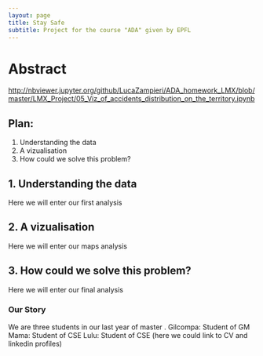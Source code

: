 ```yaml
---
layout: page
title: Stay Safe
subtitle: Project for the course "ADA" given by EPFL
---
```


# Abstract

http://nbviewer.jupyter.org/github/LucaZampieri/ADA_homework_LMX/blob/master/LMX_Project/05_Viz_of_accidents_distribution_on_the_territory.ipynb

## Plan:
 1. Understanding the data
 2. A vizualisation
 3. How could we solve this problem?
 
## 1. Understanding the data

Here we will enter our first analysis

## 2. A vizualisation

Here we will enter our maps analysis

## 3. How could we solve this problem?

Here we will enter our final analysis

### Our Story

We are three students in our last year of master .
Gilcompa: Student of GM
Mama: Student of CSE
Lulu: Student of CSE
(here we could link to CV and linkedin profiles)
